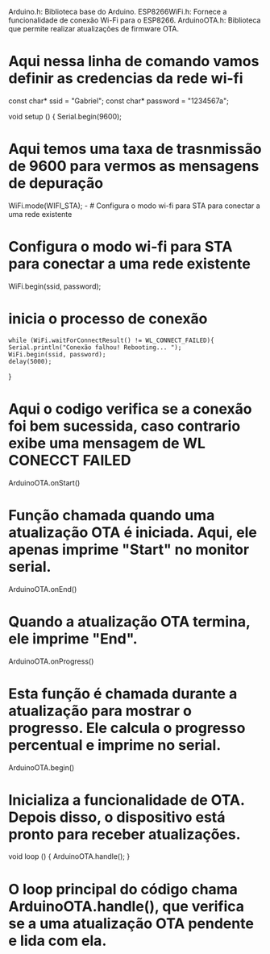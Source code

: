 Arduino.h: Biblioteca base do Arduino.
ESP8266WiFi.h: Fornece a funcionalidade de conexão Wi-Fi para o ESP8266.
ArduinoOTA.h: Biblioteca que permite realizar atualizações de firmware OTA.

# Aqui nessa linha de comando vamos definir as credencias da rede wi-fi
const char* ssid = "Gabriel";
const char* password = "1234567a";

void setup () {
  Serial.begin(9600);

 # Aqui temos uma taxa de trasnmissão de 9600 para vermos as mensagens de depuração 

   WiFi.mode(WIFI_STA);   -   # Configura o modo wi-fi para STA para conectar a uma rede existente

   # Configura o modo wi-fi para STA para conectar a uma rede existente 

  WiFi.begin(ssid, password);

  # inicia o processo de conexão


    while (WiFi.waitForConnectResult() != WL_CONNECT_FAILED){
    Serial.println("Conexão falhou! Rebooting... ");
    WiFi.begin(ssid, password);
    delay(5000);
}

# Aqui o codigo verifica se a conexão foi bem sucessida, caso contrario exibe uma mensagem de WL CONECCT FAILED 

ArduinoOTA.onStart()

# Função chamada quando uma atualização OTA é iniciada. Aqui, ele apenas imprime "Start" no monitor serial.

ArduinoOTA.onEnd()
# Quando a atualização OTA termina, ele imprime "End".

ArduinoOTA.onProgress()
# Esta função é chamada durante a atualização para mostrar o progresso. Ele calcula o progresso percentual e imprime no serial.

ArduinoOTA.begin()
#  Inicializa a funcionalidade de OTA. Depois disso, o dispositivo está pronto para receber atualizações.


void loop () {
  ArduinoOTA.handle();
}
# O loop principal do código chama ArduinoOTA.handle(), que verifica se a uma atualização OTA pendente e lida com ela.

